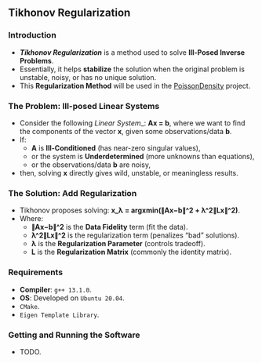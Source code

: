 ## Tikhonov Regularization

### Introduction
* ___Tikhonov Regularization___ is a method used to solve __Ill-Posed Inverse Problems__.
* Essentially, it helps __stabilize__ the solution when the original problem is unstable, noisy, or has no unique solution.
* This __Regularization Method__ will be used in the [PoissonDensity](https://github.com/MRLintern/PoissonDensity) project.

### The Problem: Ill-posed Linear Systems
* Consider the following _Linear System__: __Ax = b__, where we want to find the components of the vector __x__, given some observations/data __b__.
* If:
    * __A__ is __Ill-Conditioned__ (has near-zero singular values),
    * or the system is __Underdetermined__ (more unknowns than equations),
    * or the observations/data __b__ are noisy,
* then, solving __x__ directly gives wild, unstable, or meaningless results.

### The Solution: Add Regularization
* Tikhonov proposes solving: __x_λ ​= argxmin​(∥Ax−b∥^2 + λ^2∥Lx∥^2)__.
* Where:
    * __∥Ax−b∥^2__ is the __Data Fidelity__ term (fit the data).
    * __λ^2∥Lx∥^2__ is the regularization term (penalizes “bad” solutions).
    * __λ__ is the __Regularization Parameter__ (controls tradeoff).
    * __L__ is the __Regularization Matrix__ (commonly the identity matrix).

### Requirements
* __Compiler__: `g++ 13.1.0`.
* __OS__: Developed on `Ubuntu 20.04`.
* `CMake`.
* `Eigen Template Library`.

### Getting and Running the Software
* TODO.
